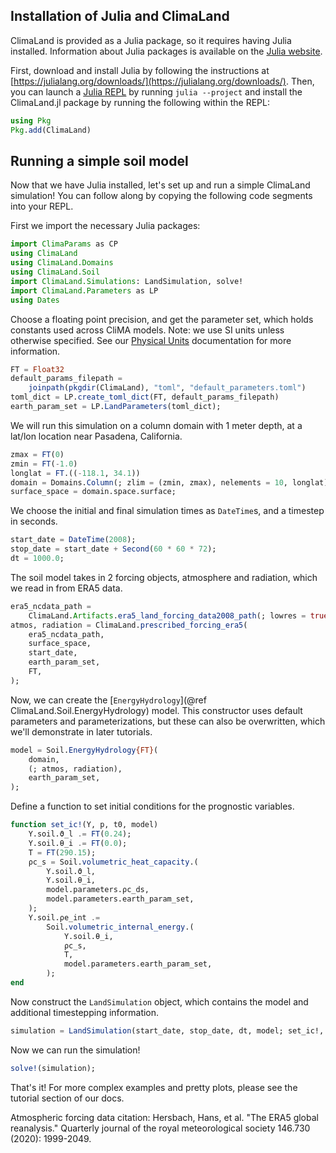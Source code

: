 ## Installation of Julia and ClimaLand

ClimaLand is provided as a Julia package, so it requires having Julia installed. Information about Julia packages is available on the [Julia website](https://julialang.org/packages/).

First, download and install Julia by following the instructions at [https://julialang.org/downloads/](https://julialang.org/downloads/).
Then, you can launch a [Julia REPL](https://docs.julialang.org/en/v1/stdlib/REPL/) by running `julia --project` and install the
ClimaLand.jl package by running the following within the REPL:

```julia
using Pkg
Pkg.add(ClimaLand)
```

## Running a simple soil model

Now that we have Julia installed, let's set up and run a simple ClimaLand simulation!
You can follow along by copying the following code segments into your REPL.

First we import the necessary Julia packages:
```julia
import ClimaParams as CP
using ClimaLand
using ClimaLand.Domains
using ClimaLand.Soil
import ClimaLand.Simulations: LandSimulation, solve!
import ClimaLand.Parameters as LP
using Dates
```

Choose a floating point precision, and get the parameter set, which holds constants used across CliMA models.
Note: we use SI units unless otherwise specified.
See our [Physical Units](https://clima.github.io/ClimaLand.jl/stable/physical_units/) documentation for more information.
```julia
FT = Float32
default_params_filepath =
    joinpath(pkgdir(ClimaLand), "toml", "default_parameters.toml")
toml_dict = LP.create_toml_dict(FT, default_params_filepath)
earth_param_set = LP.LandParameters(toml_dict);
```

We will run this simulation on a column domain with 1 meter depth, at a lat/lon location
near Pasadena, California.

```julia
zmax = FT(0)
zmin = FT(-1.0)
longlat = FT.((-118.1, 34.1))
domain = Domains.Column(; zlim = (zmin, zmax), nelements = 10, longlat);
surface_space = domain.space.surface;
```

We choose the initial and final simulation times as `DateTime`s, and a timestep in seconds.
```julia
start_date = DateTime(2008);
stop_date = start_date + Second(60 * 60 * 72);
dt = 1000.0;
```

The soil model takes in 2 forcing objects, atmosphere and radiation,
which we read in from ERA5 data.
```julia
era5_ncdata_path =
    ClimaLand.Artifacts.era5_land_forcing_data2008_path(; lowres = true);
atmos, radiation = ClimaLand.prescribed_forcing_era5(
    era5_ncdata_path,
    surface_space,
    start_date,
    earth_param_set,
    FT,
);
```

Now, we can create the [`EnergyHydrology`](@ref ClimaLand.Soil.EnergyHydrology) model.
This constructor uses default parameters and parameterizations, but these can also be
overwritten, which we'll demonstrate in later tutorials.
```julia
model = Soil.EnergyHydrology{FT}(
    domain,
    (; atmos, radiation),
    earth_param_set,
);
```

Define a function to set initial conditions for the prognostic variables.
```julia
function set_ic!(Y, p, t0, model)
    Y.soil.ϑ_l .= FT(0.24);
    Y.soil.θ_i .= FT(0.0);
    T = FT(290.15);
    ρc_s = Soil.volumetric_heat_capacity.(
        Y.soil.ϑ_l,
        Y.soil.θ_i,
        model.parameters.ρc_ds,
        model.parameters.earth_param_set,
    );
    Y.soil.ρe_int .=
        Soil.volumetric_internal_energy.(
            Y.soil.θ_i,
            ρc_s,
            T,
            model.parameters.earth_param_set,
        );
end
```

Now construct the `LandSimulation` object, which contains the model
and additional timestepping information.
```julia
simulation = LandSimulation(start_date, stop_date, dt, model; set_ic!, user_callbacks = ());
```

Now we can run the simulation!
```julia
solve!(simulation);
```

That's it! For more complex examples and pretty plots,
please see the tutorial section of our docs.

Atmospheric forcing data citation:
Hersbach, Hans, et al. "The ERA5 global reanalysis."
Quarterly journal of the royal meteorological society 146.730 (2020): 1999-2049.
